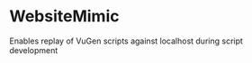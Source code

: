 WebsiteMimic
============

Enables replay of VuGen scripts against localhost during script development

